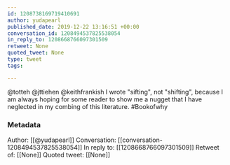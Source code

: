 ```yaml
---
id: 1208738169719410691
author: yudapearl
published_date: 2019-12-22 13:16:51 +00:00
conversation_id: 1208494537825538054
in_reply_to: 1208668766097301509
retweet: None
quoted_tweet: None
type: tweet
tags:

---
```


@totteh @jttiehen @keithfrankish I wrote "sifting", not "shifting", because I am always hoping for some reader to show me a nugget that I have neglected in my combing of this literature. #Bookofwhy

### Metadata

Author: [[@yudapearl]]
Conversation: [[conversation-1208494537825538054]]
In reply to: [[1208668766097301509]]
Retweet of: [[None]]
Quoted tweet: [[None]]
